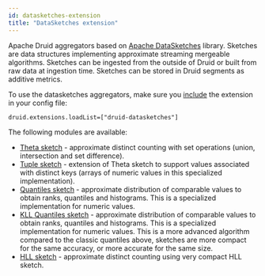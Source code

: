 ```yaml
---
id: datasketches-extension
title: "DataSketches extension"
---
```


<!--
  ~ Licensed to the Apache Software Foundation (ASF) under one
  ~ or more contributor license agreements.  See the NOTICE file
  ~ distributed with this work for additional information
  ~ regarding copyright ownership.  The ASF licenses this file
  ~ to you under the Apache License, Version 2.0 (the
  ~ "License"); you may not use this file except in compliance
  ~ with the License.  You may obtain a copy of the License at
  ~
  ~   http://www.apache.org/licenses/LICENSE-2.0
  ~
  ~ Unless required by applicable law or agreed to in writing,
  ~ software distributed under the License is distributed on an
  ~ "AS IS" BASIS, WITHOUT WARRANTIES OR CONDITIONS OF ANY
  ~ KIND, either express or implied.  See the License for the
  ~ specific language governing permissions and limitations
  ~ under the License.
  -->


Apache Druid aggregators based on [Apache DataSketches](https://datasketches.apache.org/) library. Sketches are data structures implementing approximate streaming mergeable algorithms. Sketches can be ingested from the outside of Druid or built from raw data at ingestion time. Sketches can be stored in Druid segments as additive metrics.

To use the datasketches aggregators, make sure you [include](./../extensions.md#loading-extensions) the extension in your config file:

```
druid.extensions.loadList=["druid-datasketches"]
```

The following modules are available:

* [Theta sketch](datasketches-theta.md) - approximate distinct counting with set operations (union, intersection and set difference).
* [Tuple sketch](datasketches-tuple.md) - extension of Theta sketch to support values associated with distinct keys (arrays of numeric values in this specialized implementation).
* [Quantiles sketch](datasketches-quantiles.md) - approximate distribution of comparable values to obtain ranks, quantiles and histograms. This is a specialized implementation for numeric values.
* [KLL Quantiles sketch](datasketches-kll.md) - approximate distribution of comparable values to obtain ranks, quantiles and histograms. This is a specialized implementation for numeric values. This is a more advanced algorithm compared to the classic quantiles above, sketches are more compact for the same accuracy, or more accurate for the same size.
* [HLL sketch](datasketches-hll.md) - approximate distinct counting using very compact HLL sketch.
